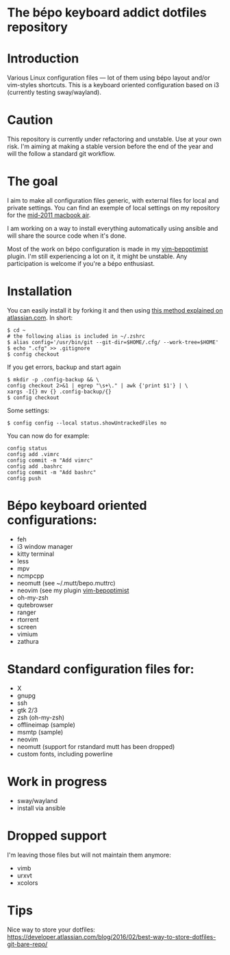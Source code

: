 The bépo keyboard addict dotfiles repository
============================================

# Introduction

Various Linux configuration files — lot of them using bépo layout and/or 
vim-styles shortcuts. This is a keyboard oriented configuration based on i3 
(currently testing sway/wayland).


# Caution

This repository is currently under refactoring and unstable.
Use at your own risk. I'm aiming at making a stable version before the end of 
the year and will the follow a standard git workflow.

# The goal

I aim to make all configuration files generic, with external files for local and 
private settings. You can find an exemple of local settings on my repository for 
the 
[mid-2011 macbook air](https://github.com/sheoak/dotfiles-macbook-air-mid-2011).

I am working on a way to install everything automatically using ansible and will 
share the source code when it's done.

Most of the work on bépo configuration is made in my 
[vim-bepoptimist](https://github.com/sheoak/vim-bepoptimist) plugin.
I'm still experiencing a lot on it, it might be unstable. Any participation is 
welcome if you're a bépo enthusiast.


# Installation

You can easily install it by forking it and then using 
[this method explained on atlassian.com](https://developer.atlassian.com/blog/2016/02/best-way-to-store-dotfiles-git-bare-repo/).
In short:

    $ cd ~
    # the following alias is included in ~/.zshrc
    $ alias config='/usr/bin/git --git-dir=$HOME/.cfg/ --work-tree=$HOME'
    $ echo ".cfg" >> .gitignore
    $ config checkout

If you get errors, backup and start again

    $ mkdir -p .config-backup && \
    config checkout 2>&1 | egrep "\s+\." | awk {'print $1'} | \
    xargs -I{} mv {} .config-backup/{}
    $ config checkout

Some settings:

    $ config config --local status.showUntrackedFiles no

You can now do for example:

    config status
    config add .vimrc
    config commit -m "Add vimrc"
    config add .bashrc
    config commit -m "Add bashrc"
    config push


# Bépo keyboard oriented configurations:

- feh
- i3 window manager
- kitty terminal
- less
- mpv
- ncmpcpp
- neomutt (see ~/.mutt/bepo.muttrc)
- neovim (see my plugin [vim-bepoptimist](https://github.com/sheoak/vim-bepoptimist)
- oh-my-zsh
- qutebrowser
- ranger
- rtorrent
- screen
- vimium
- zathura


# Standard configuration files for:

- X
- gnupg
- ssh
- gtk 2/3
- zsh (oh-my-zsh)
- offlineimap (sample)
- msmtp (sample)
- neovim
- neomutt (support for rstandard mutt has been dropped)
- custom fonts, including powerline


# Work in progress

- sway/wayland
- install via ansible


# Dropped support

I'm leaving those files but will not maintain them anymore:

- vimb
- urxvt
- xcolors


# Tips

Nice way to store your dotfiles:
https://developer.atlassian.com/blog/2016/02/best-way-to-store-dotfiles-git-bare-repo/
